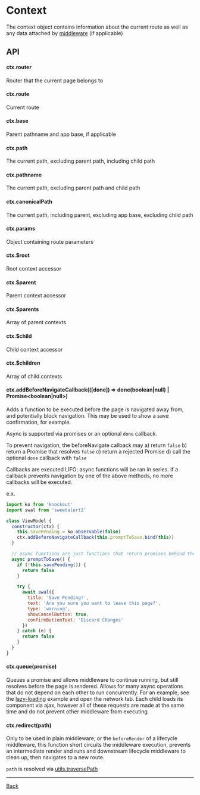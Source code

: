 # Context

The context object contains information about the current route as well as any
data attached by [middleware](./middleware.md) (if applicable)

## API

#### ctx.router
Router that the current page belongs to

#### ctx.route
Current route

#### ctx.base
Parent pathname and app base, if applicable

#### ctx.path
The current path, excluding parent path, including child path

#### ctx.pathname
The current path, excluding parent path and child path

#### ctx.canonicalPath
The current path, including parent, excluding app base, excluding child path

#### ctx.params
Object containing route parameters

#### ctx.$root
Root context accessor

#### ctx.$parent
Parent context accessor

#### ctx.$parents
Array of parent contexts

#### ctx.$child
Child context accessor

#### ctx.$children
Array of child contexts

#### ctx.addBeforeNavigateCallback(([done]) => done(boolean|null) | Promise<boolean|null>)
Adds a function to be executed before the page is navigated away from, and potentially
block navigation. This may be used to show a save confirmation, for example.

Async is supported via promises or an optional `done` callback.

To prevent navigation, the beforeNavigate callback may
  a) return `false`
  b) return a Promise that resolves `false`
  c) return a rejected Promise
  d) call the optional `done` callback with `false`

Callbacks are executed LIFO; async functions will be ran in series. If a callback
prevents navigation by one of the above methods, no more callbacks will be executed.

e.x.

```javascript
import ko from 'knockout'
import swal from 'sweetalert2'

class ViewModel {
  constructor(ctx) {
    this.savePending = ko.observable(false)
    ctx.addBeforeNavigateCallback(this.promptToSave.bind(this))
  }

  // async functions are just functions that return promises behind the scenes
  async promptToSave() {
    if (!this.savePending()) {
      return false
    }

    try {
      await swal({
        title: 'Save Pending!',
        text: 'Are you sure you want to leave this page?',
        type: 'warning',
        showCancelButton: true,
        confirmButtonText: 'Discard Changes'
      })
    } catch (e) {
      return false
    }
  }
}
```

#### ctx.queue(promise)
Queues a promise and allows middleware to continue running, but still resolves
before the page is rendered. Allows for many async operations that do not depend
on each other to run concurrently. For an example, see the [lazy-loading](../examples/lazy-loading)
example and open the network tab. Each child loads its component via ajax, however
all of these requests are made at the same time and do not prevent other middleware
from executing.

#### ctx.redirect(path)
Only to be used in plain middleware, or the `beforeRender` of a lifecycle middleware,
this function short circuits the middleware execution, prevents an intermediate render
and runs and downstream lifecycle middleware to clean up, then navigates to a new route.

`path` is resolved via [utils.traversePath](./utils.md#traversePath)

---

[Back](./README.md)
